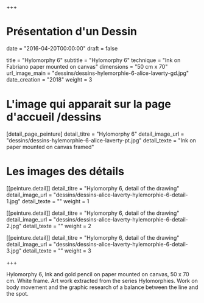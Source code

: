+++
# Présentation d'un Dessin
date = "2016-04-20T00:00:00"
draft = false

title = "Hylomorphy 6"
subtitle = "Hylomorphy 6"
technique = "Ink on Fabriano paper mounted on canvas"
dimensions = "50 cm x 70"
url_image_main = "dessins/dessins-hylemorphie-6-alice-laverty-gd.jpg"
date_creation = "2018"
weight = 3

# L'image qui apparait sur la page d'accueil /dessins
[detail_page_peinture]
detail_titre = "Hylomorphy 6"
detail_image_url = "dessins/dessins-hylemorphie-6-alice-laverty-pt.jpg"
detail_texte = "Ink on paper mounted on canvas framed"

# Les images des détails
[[peinture.detail]]
detail_titre = "Hylomorphy 6, detail of the drawing"
detail_image_url = "dessins/dessins-alice-laverty-hylemorphie-6-detail-1.jpg"
detail_texte = ""
weight = 1

[[peinture.detail]]
detail_titre = "Hylomorphy 6, detail of the drawing"
detail_image_url = "dessins/dessins-alice-laverty-hylemorphie-6-detail-2.jpg"
detail_texte = ""
weight = 2

[[peinture.detail]]
detail_titre = "Hylomorphy 6, detail of the drawing"
detail_image_url = "dessins/dessins-alice-laverty-hylemorphie-6-detail-3.jpg"
detail_texte = ""
weight = 3

+++

Hylomorphy 6, Ink and gold pencil on paper mounted on canvas, 50 x 70 cm. White frame.
Art work extracted from the series Hylomorphies.
Work on body movement and the graphic research of a balance between the line and the spot.
